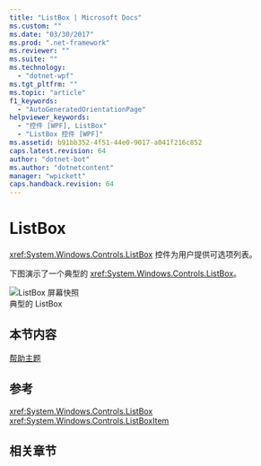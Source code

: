 ```yaml
---
title: "ListBox | Microsoft Docs"
ms.custom: ""
ms.date: "03/30/2017"
ms.prod: ".net-framework"
ms.reviewer: ""
ms.suite: ""
ms.technology: 
  - "dotnet-wpf"
ms.tgt_pltfrm: ""
ms.topic: "article"
f1_keywords: 
  - "AutoGeneratedOrientationPage"
helpviewer_keywords: 
  - "控件 [WPF], ListBox"
  - "ListBox 控件 [WPF]"
ms.assetid: b91bb352-4f51-44e0-9017-a041f216c852
caps.latest.revision: 64
author: "dotnet-bot"
ms.author: "dotnetcontent"
manager: "wpickett"
caps.handback.revision: 64
---
```

# ListBox
<xref:System.Windows.Controls.ListBox> 控件为用户提供可选项列表。  
  
 下图演示了一个典型的 <xref:System.Windows.Controls.ListBox>。  
  
 ![ListBox 屏幕快照](../../../../docs/framework/wpf/controls/media/ss-ctl-listbox.png "SS\_CTL\_listbox")  
典型的 ListBox  
  
## 本节内容  
 [帮助主题](../../../../docs/framework/wpf/controls/listbox-how-to-topics.md)  
  
## 参考  
 <xref:System.Windows.Controls.ListBox>  
 <xref:System.Windows.Controls.ListBoxItem>  
  
## 相关章节